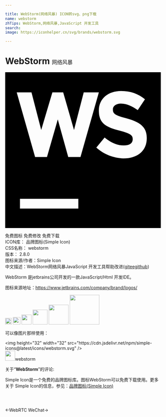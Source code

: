```yaml
---

title: WebStorm(网络风暴) ICON转svg、png下载
name: webstorm
zhTips: WebStorm,网络风暴,JavaScript 开发工具
search: 
image: https://iconhelper.cn/svg/brands/webstorm.svg

---
```


# WebStorm  <small style="font-size: 60%;font-weight: 100">网络风暴</small>

<div id="svg" class="svg-wrap">
<svg role="img" viewBox="0 0 24 24" xmlns="http://www.w3.org/2000/svg"><title>WebStorm icon</title><path d="M0 0v24h24V0H0zm17.889 2.889c1.444 0 2.667.444 3.667 1.278l-1.111 1.667c-.889-.611-1.722-1-2.556-1s-1.278.389-1.278.889v.056c0 .667.444.889 2.111 1.333 2 .556 3.111 1.278 3.111 3v.056c0 2-1.5 3.111-3.611 3.111-1.5-.056-3-.611-4.167-1.667l1.278-1.556c.889.722 1.833 1.222 2.944 1.222.889 0 1.389-.333 1.389-.944v-.056c0-.556-.333-.833-2-1.278-2-.5-3.222-1.056-3.222-3.056v-.056c0-1.833 1.444-3 3.444-3zm-16.111.222h2.278l1.5 5.778 1.722-5.778h1.667l1.667 5.778 1.5-5.778h2.333l-2.833 9.944H9.723L8.112 7.277l-1.667 5.778H4.612L1.779 3.111zm.5 16.389h9V21h-9v-1.5z"/></svg>
</div>
<detail full-name='webstorm'></detail>

<div class="detail-page">
<p>
<span><span class="badge-success badge">免费图标</span> <span class="badge-success badge">免费修改</span>  <span class="badge-success badge">免费下载</span> </span>
<br/>
<span>
ICON库：
<span class="badge-secondary badge">品牌图标(Simple Icon)</span> 
</span>
<br/>
<span>
CSS名称：
<span class="badge-secondary badge">webstorm</span> 
</span>

<br/>
<span>
版本：
<span class="badge-secondary badge">2.8.0</span> 
</span>
<br/>
<span>图标来源/作者：<span class="badge-light badge">Simple Icon</span></span> 
<br/>
<span class="zh-detail">中文描述：<span class="badge-primary badge">WebStorm</span><span class="badge-primary badge">网络风暴</span><span class="badge-primary badge">JavaScript 开发工具</span><span class="help-link"><span>帮助改进</span>(<a href="https://gitee.com/liuwave/icon-helper/edit/master/json/brands/webstorm.json" target="_blank" rel="noopener noreferrer">gitee</a><a href="https://github.com/liuwave/icon-helper/edit/master/json/brands/webstorm.json" target="_blank" rel="noopener noreferrer">github</a></span>)</span><br/>
</p>
</div><div class="description description alert alert-light"><p>WebStorm 是jetbrains公司开发的一款JavaScript/Html 开发IDE。</p><p>图标来源地址：<a href="https://www.jetbrains.com/company/brand/logos/" target="_blank" rel="noopener noreferrer">https://www.jetbrains.com/company/brand/logos/</a></p></div>
<div class="alert alert-dark">
<img height="21" width="21" src="https://cdn.jsdelivr.net/npm/simple-icons@latest/icons/webstorm.svg" />
<img height="24" width="24" src="https://cdn.jsdelivr.net/npm/simple-icons@latest/icons/webstorm.svg" />
<img height="32" width="32" src="https://cdn.jsdelivr.net/npm/simple-icons@latest/icons/webstorm.svg" />
<img height="48" width="48" src="https://cdn.jsdelivr.net/npm/simple-icons@latest/icons/webstorm.svg" />
<img height="64" width="64" src="https://cdn.jsdelivr.net/npm/simple-icons@latest/icons/webstorm.svg" />
<img height="96" width="96" src="https://cdn.jsdelivr.net/npm/simple-icons@latest/icons/webstorm.svg" />

</div>
<div>
  <p>可以像图片那样使用：    
  </p>
  <div class="alert alert-primary" style="font-size: 14px">
    &lt;img height="32" width="32" src="https://cdn.jsdelivr.net/npm/simple-icons@latest/icons/webstorm.svg" /&gt;
    <copy-btn content='<img height="32" width="32" src="https://cdn.jsdelivr.net/npm/simple-icons@latest/icons/webstorm.svg" />'></copy-btn>
  </div>
  <div class="alert alert-secondary">
    <img height="32" width="32" src="https://cdn.jsdelivr.net/npm/simple-icons@latest/icons/webstorm.svg" />webstorm
    <copy-btn content="webstorm" btn-title="复制图标名称"></copy-btn>
  </div>
</div>
<div class="icon-detail__container">
<p>关于“<b>WebStorm</b>”的评论:</p>
</div>
<Vssue title="关于“WebStorm”的评论" />
<div><p>Simple Icon是一个免费的品牌图标库。图标WebStorm可以免费下载使用。更多关于  Simple Icon的信息，参见：<a target="_blank" href="https://iconhelper.cn/brands.html">品牌图标(Simple Icon)</a>
</p></div>


<div style="padding:2rem 0 " class="page-nav"><p class="inner"><span class="prev">←<router-link to="/icon/webrtc.html">WebRTC</router-link></span> <span class="next"><router-link to="/icon/wechat.html">WeChat</router-link>→</span></p></div>
